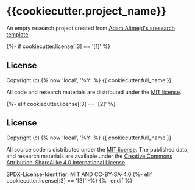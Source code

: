 # {{cookiecutter.project_name}}

An empty research project created from [Adam Altmejd's sresearch template](https://github.com/adamaltmejd/research-project-template).

{%- if cookiecutter.license[:3] == '[1]' %}
## License

Copyright (c) {% now 'local', '%Y' %} {{ cookiecutter.full_name }}

All code and research materials are distributed under the [MIT license](https://opensource.org/licenses/MIT).

{%- elif cookiecutter.license[:3] == '[2]' %}
## License

Copyright (c) {% now 'local', '%Y' %} {{ cookiecutter.full_name }}

All source code is distributed under the [MIT license](https://opensource.org/licenses/MIT). The published data, and research materials are available under the [Creative Commons Attribution-ShareAlike 4.0 International License](https://creativecommons.org/licenses/by-sa/4.0/).

SPDX-License-Identifier: MIT AND CC-BY-SA-4.0
{%- elif cookiecutter.license[:3] == '[3]' -%}
{%- endif %}
